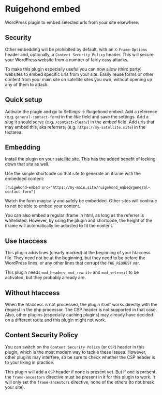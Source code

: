 # Ruigehond embed

WordPress plugin to embed selected urls from your site elsewhere.

## Security

Other embedding will be prohibited by default, with an `X-Frame-Options` header and, optionally, a `Content Security Policy` header.
This will secure your WordPress website from a number of fairly easy attacks.

To make this plugin especially useful you can now allow (third party) websites to embed specific urls from your site.
Easily reuse forms or other content from your main site on satellite sites you own, without opening up any of them to attack.

## Quick setup

Activate the plugin and go to Settings -> Ruigehond embed.
Add a reference (e.g. `general-contact-form`) in the _title_ field and save the settings.
Add a slug it should serve (e.g. `/contact-clean/`) in the _embed_ field.
Add urls that may embed this, aka referrers, (e.g. `https://my-satellite.site`) in the textarea.

## Embedding

Install the plugin on your satellite site. This has the added benefit of locking down that site as well.

Use the simple shortcode on that site to generate an iframe with the embedded content:
```
[ruigehond-embed src="https://my-main.site/ruigehond_embed/general-contact-form"]
```

Watch the form magically and safely be embedded. Other sites will continue to not be able to embed your content.

You can also embed a regular iframe in html, as long as the referrer is whitelisted.
However, by using the plugin and shortcode, the height of the iframe will automatically be adjusted to fit the content.

## Use htaccess

This plugin adds lines (clearly marked) at the beginning of your htaccess file.
They need not be at the beginning, but they need to be before the WordPress lines, or any other lines that corrupt the `THE_REQUEST` var.

This plugin needs `mod_headers`, `mod_rewrite` and `mod_setenvif` to be activated, but they probably already are.

## Without htaccess

When the htaccess is not processed, the plugin itself works directly with the request in the php processor.
The CSP header is not supported in that case.
Also, other plugins (especially caching plugins) may already have decided on a different route and this plugin might not work.

## Content Security Policy

You can switch on the `Content Security Policy` (or `CSP`) header in this plugin, which is the most modern way to tackle these issues.
However, other plugins may interfere, so be sure to check whether the CSP header is to your liking in practice.

This plugin will add a `CSP` header if none is present yet.
But if one is present, the `frame-ancestors` directive must be present in it for this plugin to work.
It will only set the `frame-ancestors` directive, none of the others (to not break your site).
